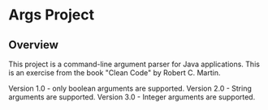 # Args Project

## Overview
This project is a command-line argument parser for Java applications.
This is an exercise from the book "Clean Code" by Robert C. Martin.

Version 1.0 - only boolean arguments are supported.
Version 2.0 - String arguments are supported.
Version 3.0 - Integer arguments are supported.
